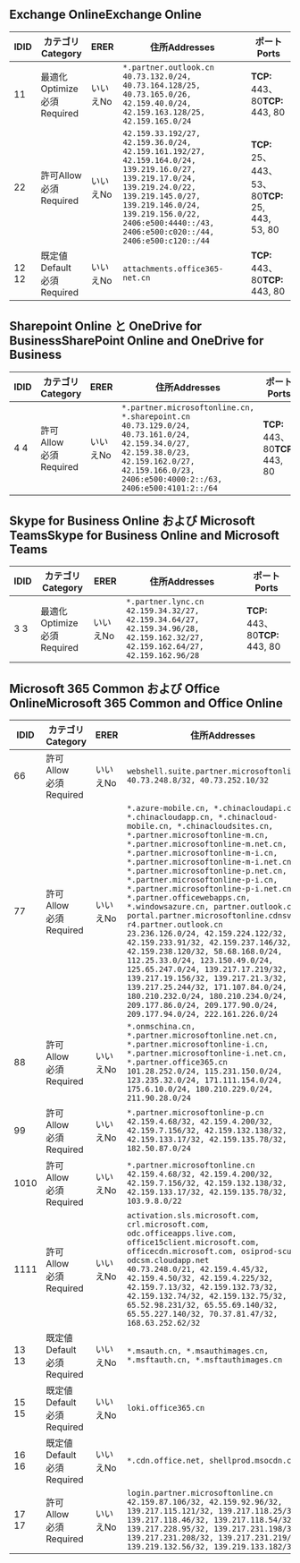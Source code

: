 <!--THIS FILE IS AUTOMATICALLY GENERATED. MANUAL CHANGES WILL BE OVERWRITTEN.-->
<!--Please contact the Office 365 Endpoints team with any questions.-->
<!--China endpoints version 2020082800-->
<!--File generated 2020-10-07 14:02:16.9065-->

## <a name="exchange-online"></a><span data-ttu-id="b4947-101">Exchange Online</span><span class="sxs-lookup"><span data-stu-id="b4947-101">Exchange Online</span></span>

<span data-ttu-id="b4947-102">ID</span><span class="sxs-lookup"><span data-stu-id="b4947-102">ID</span></span> | <span data-ttu-id="b4947-103">カテゴリ</span><span class="sxs-lookup"><span data-stu-id="b4947-103">Category</span></span> | <span data-ttu-id="b4947-104">ER</span><span class="sxs-lookup"><span data-stu-id="b4947-104">ER</span></span> | <span data-ttu-id="b4947-105">住所</span><span class="sxs-lookup"><span data-stu-id="b4947-105">Addresses</span></span> | <span data-ttu-id="b4947-106">ポート</span><span class="sxs-lookup"><span data-stu-id="b4947-106">Ports</span></span>
-- | -------------------- | -- | ---------------------------------------------------------------------------------------------------------------------------------------------------------------------------------------------------------------------------------------------- | ------------------------
<span data-ttu-id="b4947-107">1</span><span class="sxs-lookup"><span data-stu-id="b4947-107">1</span></span> | <span data-ttu-id="b4947-108">最適化</span><span class="sxs-lookup"><span data-stu-id="b4947-108">Optimize</span></span><BR><span data-ttu-id="b4947-109">必須</span><span class="sxs-lookup"><span data-stu-id="b4947-109">Required</span></span> | <span data-ttu-id="b4947-110">いいえ</span><span class="sxs-lookup"><span data-stu-id="b4947-110">No</span></span> | `*.partner.outlook.cn`<BR>`40.73.132.0/24, 40.73.164.128/25, 40.73.165.0/26, 42.159.40.0/24, 42.159.163.128/25, 42.159.165.0/24` | <span data-ttu-id="b4947-111">**TCP:** 443、80</span><span class="sxs-lookup"><span data-stu-id="b4947-111">**TCP:** 443, 80</span></span>
<span data-ttu-id="b4947-112">2</span><span class="sxs-lookup"><span data-stu-id="b4947-112">2</span></span> | <span data-ttu-id="b4947-113">許可</span><span class="sxs-lookup"><span data-stu-id="b4947-113">Allow</span></span><BR><span data-ttu-id="b4947-114">必須</span><span class="sxs-lookup"><span data-stu-id="b4947-114">Required</span></span> | <span data-ttu-id="b4947-115">いいえ</span><span class="sxs-lookup"><span data-stu-id="b4947-115">No</span></span> | `42.159.33.192/27, 42.159.36.0/24, 42.159.161.192/27, 42.159.164.0/24, 139.219.16.0/27, 139.219.17.0/24, 139.219.24.0/22, 139.219.145.0/27, 139.219.146.0/24, 139.219.156.0/22, 2406:e500:4440::/43, 2406:e500:c020::/44, 2406:e500:c120::/44` | <span data-ttu-id="b4947-116">**TCP:** 25、443、53、80</span><span class="sxs-lookup"><span data-stu-id="b4947-116">**TCP:** 25, 443, 53, 80</span></span>
<span data-ttu-id="b4947-117">12 </span><span class="sxs-lookup"><span data-stu-id="b4947-117">12</span></span> | <span data-ttu-id="b4947-118">既定値</span><span class="sxs-lookup"><span data-stu-id="b4947-118">Default</span></span><BR><span data-ttu-id="b4947-119">必須</span><span class="sxs-lookup"><span data-stu-id="b4947-119">Required</span></span> | <span data-ttu-id="b4947-120">いいえ</span><span class="sxs-lookup"><span data-stu-id="b4947-120">No</span></span> | `attachments.office365-net.cn` | <span data-ttu-id="b4947-121">**TCP:** 443、80</span><span class="sxs-lookup"><span data-stu-id="b4947-121">**TCP:** 443, 80</span></span>

## <a name="sharepoint-online-and-onedrive-for-business"></a><span data-ttu-id="b4947-122">Sharepoint Online と OneDrive for Business</span><span class="sxs-lookup"><span data-stu-id="b4947-122">SharePoint Online and OneDrive for Business</span></span>

<span data-ttu-id="b4947-123">ID</span><span class="sxs-lookup"><span data-stu-id="b4947-123">ID</span></span> | <span data-ttu-id="b4947-124">カテゴリ</span><span class="sxs-lookup"><span data-stu-id="b4947-124">Category</span></span> | <span data-ttu-id="b4947-125">ER</span><span class="sxs-lookup"><span data-stu-id="b4947-125">ER</span></span> | <span data-ttu-id="b4947-126">住所</span><span class="sxs-lookup"><span data-stu-id="b4947-126">Addresses</span></span> | <span data-ttu-id="b4947-127">ポート</span><span class="sxs-lookup"><span data-stu-id="b4947-127">Ports</span></span>
-- | ----------------- | -- | --------------------------------------------------------------------------------------------------------------------------------------------------------------------------------------------------- | ----------------
<span data-ttu-id="b4947-128">4 </span><span class="sxs-lookup"><span data-stu-id="b4947-128">4</span></span> | <span data-ttu-id="b4947-129">許可</span><span class="sxs-lookup"><span data-stu-id="b4947-129">Allow</span></span><BR><span data-ttu-id="b4947-130">必須</span><span class="sxs-lookup"><span data-stu-id="b4947-130">Required</span></span> | <span data-ttu-id="b4947-131">いいえ</span><span class="sxs-lookup"><span data-stu-id="b4947-131">No</span></span> | `*.partner.microsoftonline.cn, *.sharepoint.cn`<BR>`40.73.129.0/24, 40.73.161.0/24, 42.159.34.0/27, 42.159.38.0/23, 42.159.162.0/27, 42.159.166.0/23, 2406:e500:4000:2::/63, 2406:e500:4101:2::/64` | <span data-ttu-id="b4947-132">**TCP:** 443、80</span><span class="sxs-lookup"><span data-stu-id="b4947-132">**TCP:** 443, 80</span></span>

## <a name="skype-for-business-online-and-microsoft-teams"></a><span data-ttu-id="b4947-133">Skype for Business Online および Microsoft Teams</span><span class="sxs-lookup"><span data-stu-id="b4947-133">Skype for Business Online and Microsoft Teams</span></span>

<span data-ttu-id="b4947-134">ID</span><span class="sxs-lookup"><span data-stu-id="b4947-134">ID</span></span> | <span data-ttu-id="b4947-135">カテゴリ</span><span class="sxs-lookup"><span data-stu-id="b4947-135">Category</span></span> | <span data-ttu-id="b4947-136">ER</span><span class="sxs-lookup"><span data-stu-id="b4947-136">ER</span></span> | <span data-ttu-id="b4947-137">住所</span><span class="sxs-lookup"><span data-stu-id="b4947-137">Addresses</span></span> | <span data-ttu-id="b4947-138">ポート</span><span class="sxs-lookup"><span data-stu-id="b4947-138">Ports</span></span>
-- | -------------------- | -- | -------------------------------------------------------------------------------------------------------------------------------- | ----------------
<span data-ttu-id="b4947-139">3 </span><span class="sxs-lookup"><span data-stu-id="b4947-139">3</span></span> | <span data-ttu-id="b4947-140">最適化</span><span class="sxs-lookup"><span data-stu-id="b4947-140">Optimize</span></span><BR><span data-ttu-id="b4947-141">必須</span><span class="sxs-lookup"><span data-stu-id="b4947-141">Required</span></span> | <span data-ttu-id="b4947-142">いいえ</span><span class="sxs-lookup"><span data-stu-id="b4947-142">No</span></span> | `*.partner.lync.cn`<BR>`42.159.34.32/27, 42.159.34.64/27, 42.159.34.96/28, 42.159.162.32/27, 42.159.162.64/27, 42.159.162.96/28` | <span data-ttu-id="b4947-143">**TCP:** 443、80</span><span class="sxs-lookup"><span data-stu-id="b4947-143">**TCP:** 443, 80</span></span>

## <a name="microsoft-365-common-and-office-online"></a><span data-ttu-id="b4947-144">Microsoft 365 Common および Office Online</span><span class="sxs-lookup"><span data-stu-id="b4947-144">Microsoft 365 Common and Office Online</span></span>

<span data-ttu-id="b4947-145">ID</span><span class="sxs-lookup"><span data-stu-id="b4947-145">ID</span></span> | <span data-ttu-id="b4947-146">カテゴリ</span><span class="sxs-lookup"><span data-stu-id="b4947-146">Category</span></span> | <span data-ttu-id="b4947-147">ER</span><span class="sxs-lookup"><span data-stu-id="b4947-147">ER</span></span> | <span data-ttu-id="b4947-148">住所</span><span class="sxs-lookup"><span data-stu-id="b4947-148">Addresses</span></span> | <span data-ttu-id="b4947-149">ポート</span><span class="sxs-lookup"><span data-stu-id="b4947-149">Ports</span></span>
-- | ------------------- | -- | ---------------------------------------------------------------------------------------------------------------------------------------------------------------------------------------------------------------------------------------------------------------------------------------------------------------------------------------------------------------------------------------------------------------------------------------------------------------------------------------------------------------------------------------------------------------------------------------------------------------------------------------------------------------------------------------------------------------------------------------------------------------------------------------------------------------------------------------------------------------------------- | ----------------
<span data-ttu-id="b4947-150">6</span><span class="sxs-lookup"><span data-stu-id="b4947-150">6</span></span> | <span data-ttu-id="b4947-151">許可</span><span class="sxs-lookup"><span data-stu-id="b4947-151">Allow</span></span><BR><span data-ttu-id="b4947-152">必須</span><span class="sxs-lookup"><span data-stu-id="b4947-152">Required</span></span> | <span data-ttu-id="b4947-153">いいえ</span><span class="sxs-lookup"><span data-stu-id="b4947-153">No</span></span> | `webshell.suite.partner.microsoftonline.cn`<BR>`40.73.248.8/32, 40.73.252.10/32` | <span data-ttu-id="b4947-154">**TCP:** 443、80</span><span class="sxs-lookup"><span data-stu-id="b4947-154">**TCP:** 443, 80</span></span>
<span data-ttu-id="b4947-155">7</span><span class="sxs-lookup"><span data-stu-id="b4947-155">7</span></span> | <span data-ttu-id="b4947-156">許可</span><span class="sxs-lookup"><span data-stu-id="b4947-156">Allow</span></span><BR><span data-ttu-id="b4947-157">必須</span><span class="sxs-lookup"><span data-stu-id="b4947-157">Required</span></span> | <span data-ttu-id="b4947-158">いいえ</span><span class="sxs-lookup"><span data-stu-id="b4947-158">No</span></span> | `*.azure-mobile.cn, *.chinacloudapi.cn, *.chinacloudapp.cn, *.chinacloud-mobile.cn, *.chinacloudsites.cn, *.partner.microsoftonline-m.cn, *.partner.microsoftonline-m.net.cn, *.partner.microsoftonline-m-i.cn, *.partner.microsoftonline-m-i.net.cn, *.partner.microsoftonline-p.net.cn, *.partner.microsoftonline-p-i.cn, *.partner.microsoftonline-p-i.net.cn, *.partner.officewebapps.cn, *.windowsazure.cn, partner.outlook.cn, portal.partner.microsoftonline.cdnsvc.com, r4.partner.outlook.cn`<BR>`23.236.126.0/24, 42.159.224.122/32, 42.159.233.91/32, 42.159.237.146/32, 42.159.238.120/32, 58.68.168.0/24, 112.25.33.0/24, 123.150.49.0/24, 125.65.247.0/24, 139.217.17.219/32, 139.217.19.156/32, 139.217.21.3/32, 139.217.25.244/32, 171.107.84.0/24, 180.210.232.0/24, 180.210.234.0/24, 209.177.86.0/24, 209.177.90.0/24, 209.177.94.0/24, 222.161.226.0/24` | <span data-ttu-id="b4947-159">**TCP:** 443、80</span><span class="sxs-lookup"><span data-stu-id="b4947-159">**TCP:** 443, 80</span></span>
<span data-ttu-id="b4947-160">8</span><span class="sxs-lookup"><span data-stu-id="b4947-160">8</span></span> | <span data-ttu-id="b4947-161">許可</span><span class="sxs-lookup"><span data-stu-id="b4947-161">Allow</span></span><BR><span data-ttu-id="b4947-162">必須</span><span class="sxs-lookup"><span data-stu-id="b4947-162">Required</span></span> | <span data-ttu-id="b4947-163">いいえ</span><span class="sxs-lookup"><span data-stu-id="b4947-163">No</span></span> | `*.onmschina.cn, *.partner.microsoftonline.net.cn, *.partner.microsoftonline-i.cn, *.partner.microsoftonline-i.net.cn, *.partner.office365.cn`<BR>`101.28.252.0/24, 115.231.150.0/24, 123.235.32.0/24, 171.111.154.0/24, 175.6.10.0/24, 180.210.229.0/24, 211.90.28.0/24` | <span data-ttu-id="b4947-164">**TCP:** 443、80</span><span class="sxs-lookup"><span data-stu-id="b4947-164">**TCP:** 443, 80</span></span>
<span data-ttu-id="b4947-165">9</span><span class="sxs-lookup"><span data-stu-id="b4947-165">9</span></span> | <span data-ttu-id="b4947-166">許可</span><span class="sxs-lookup"><span data-stu-id="b4947-166">Allow</span></span><BR><span data-ttu-id="b4947-167">必須</span><span class="sxs-lookup"><span data-stu-id="b4947-167">Required</span></span> | <span data-ttu-id="b4947-168">いいえ</span><span class="sxs-lookup"><span data-stu-id="b4947-168">No</span></span> | `*.partner.microsoftonline-p.cn`<BR>`42.159.4.68/32, 42.159.4.200/32, 42.159.7.156/32, 42.159.132.138/32, 42.159.133.17/32, 42.159.135.78/32, 182.50.87.0/24` | <span data-ttu-id="b4947-169">**TCP:** 443、80</span><span class="sxs-lookup"><span data-stu-id="b4947-169">**TCP:** 443, 80</span></span>
<span data-ttu-id="b4947-170">10</span><span class="sxs-lookup"><span data-stu-id="b4947-170">10</span></span> | <span data-ttu-id="b4947-171">許可</span><span class="sxs-lookup"><span data-stu-id="b4947-171">Allow</span></span><BR><span data-ttu-id="b4947-172">必須</span><span class="sxs-lookup"><span data-stu-id="b4947-172">Required</span></span> | <span data-ttu-id="b4947-173">いいえ</span><span class="sxs-lookup"><span data-stu-id="b4947-173">No</span></span> | `*.partner.microsoftonline.cn`<BR>`42.159.4.68/32, 42.159.4.200/32, 42.159.7.156/32, 42.159.132.138/32, 42.159.133.17/32, 42.159.135.78/32, 103.9.8.0/22` | <span data-ttu-id="b4947-174">**TCP:** 443、80</span><span class="sxs-lookup"><span data-stu-id="b4947-174">**TCP:** 443, 80</span></span>
<span data-ttu-id="b4947-175">11</span><span class="sxs-lookup"><span data-stu-id="b4947-175">11</span></span> | <span data-ttu-id="b4947-176">許可</span><span class="sxs-lookup"><span data-stu-id="b4947-176">Allow</span></span><BR><span data-ttu-id="b4947-177">必須</span><span class="sxs-lookup"><span data-stu-id="b4947-177">Required</span></span> | <span data-ttu-id="b4947-178">いいえ</span><span class="sxs-lookup"><span data-stu-id="b4947-178">No</span></span> | `activation.sls.microsoft.com, crl.microsoft.com, odc.officeapps.live.com, office15client.microsoft.com, officecdn.microsoft.com, osiprod-scus01-odcsm.cloudapp.net`<BR>`40.73.248.0/21, 42.159.4.45/32, 42.159.4.50/32, 42.159.4.225/32, 42.159.7.13/32, 42.159.132.73/32, 42.159.132.74/32, 42.159.132.75/32, 65.52.98.231/32, 65.55.69.140/32, 65.55.227.140/32, 70.37.81.47/32, 168.63.252.62/32` | <span data-ttu-id="b4947-179">**TCP:** 443、80</span><span class="sxs-lookup"><span data-stu-id="b4947-179">**TCP:** 443, 80</span></span>
<span data-ttu-id="b4947-180">13 </span><span class="sxs-lookup"><span data-stu-id="b4947-180">13</span></span> | <span data-ttu-id="b4947-181">既定値</span><span class="sxs-lookup"><span data-stu-id="b4947-181">Default</span></span><BR><span data-ttu-id="b4947-182">必須</span><span class="sxs-lookup"><span data-stu-id="b4947-182">Required</span></span> | <span data-ttu-id="b4947-183">いいえ</span><span class="sxs-lookup"><span data-stu-id="b4947-183">No</span></span> | `*.msauth.cn, *.msauthimages.cn, *.msftauth.cn, *.msftauthimages.cn` | <span data-ttu-id="b4947-184">**TCP:** 443、80</span><span class="sxs-lookup"><span data-stu-id="b4947-184">**TCP:** 443, 80</span></span>
<span data-ttu-id="b4947-185">15 </span><span class="sxs-lookup"><span data-stu-id="b4947-185">15</span></span> | <span data-ttu-id="b4947-186">既定値</span><span class="sxs-lookup"><span data-stu-id="b4947-186">Default</span></span><BR><span data-ttu-id="b4947-187">必須</span><span class="sxs-lookup"><span data-stu-id="b4947-187">Required</span></span> | <span data-ttu-id="b4947-188">いいえ</span><span class="sxs-lookup"><span data-stu-id="b4947-188">No</span></span> | `loki.office365.cn` | <span data-ttu-id="b4947-189">**TCP:** 443</span><span class="sxs-lookup"><span data-stu-id="b4947-189">**TCP:** 443</span></span>
<span data-ttu-id="b4947-190">16 </span><span class="sxs-lookup"><span data-stu-id="b4947-190">16</span></span> | <span data-ttu-id="b4947-191">既定値</span><span class="sxs-lookup"><span data-stu-id="b4947-191">Default</span></span><BR><span data-ttu-id="b4947-192">必須</span><span class="sxs-lookup"><span data-stu-id="b4947-192">Required</span></span> | <span data-ttu-id="b4947-193">いいえ</span><span class="sxs-lookup"><span data-stu-id="b4947-193">No</span></span> | `*.cdn.office.net, shellprod.msocdn.com` | <span data-ttu-id="b4947-194">**TCP:** 443</span><span class="sxs-lookup"><span data-stu-id="b4947-194">**TCP:** 443</span></span>
<span data-ttu-id="b4947-195">17 </span><span class="sxs-lookup"><span data-stu-id="b4947-195">17</span></span> | <span data-ttu-id="b4947-196">許可</span><span class="sxs-lookup"><span data-stu-id="b4947-196">Allow</span></span><BR><span data-ttu-id="b4947-197">必須</span><span class="sxs-lookup"><span data-stu-id="b4947-197">Required</span></span> | <span data-ttu-id="b4947-198">いいえ</span><span class="sxs-lookup"><span data-stu-id="b4947-198">No</span></span> | `login.partner.microsoftonline.cn`<BR>`42.159.87.106/32, 42.159.92.96/32, 139.217.115.121/32, 139.217.118.25/32, 139.217.118.46/32, 139.217.118.54/32, 139.217.228.95/32, 139.217.231.198/32, 139.217.231.208/32, 139.217.231.219/32, 139.219.132.56/32, 139.219.133.182/32` | <span data-ttu-id="b4947-199">**TCP:** 443、80</span><span class="sxs-lookup"><span data-stu-id="b4947-199">**TCP:** 443, 80</span></span>
